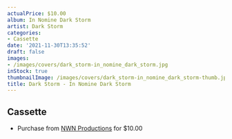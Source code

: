 ```yaml
---
actualPrice: $10.00
album: In Nomine Dark Storm
artist: Dark Storm
categories:
- Cassette
date: '2021-11-30T13:35:52'
draft: false
images:
- /images/covers/dark_storm-in_nomine_dark_storm.jpg
inStock: true
thumbnailImage: /images/covers/dark_storm-in_nomine_dark_storm-thumb.jpg
title: Dark Storm - In Nomine Dark Storm
---
```


## Cassette
* Purchase from [NWN Productions](http://shop.nwnprod.com/index.php?route=product/product&path=73&product_id=17211&sort=pd.name&order=ASC) for $10.00

